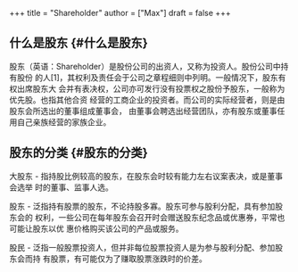 +++
title = "Shareholder"
author = ["Max"]
draft = false
+++

## 什么是股东 {#什么是股东}

股东（英语：Shareholder）是股份公司的出资人，又称为投资人。股份公司中持有股份
的人[1]，其权利及责任会于公司之章程细则中列明。一般情况下，股东有权出席股东大
会并有表决权，公司亦可发行没有投票权之股份予股东，一般称为优先股。也指其他合资
经营的工商企业的投资者。而公司的实际经营者，则是由股东会所选出的董事组成董事会，
由董事会聘选出经营团队，亦有股东或董事任用自己亲族经营的家族企业。


## 股东的分类 {#股东的分类}

大股东 - 指持股比例较高的股东，在股东会时较有能力左右议案表决，或是董事会选举
时的董事、监事人选。

股东 - 泛指持有股票的股东，不论持股多寡。股东可参与股利分配，具有参加股东会的
权利，一些公司在每年股东会召开时会赠送股东纪念品或优惠券，平常也可能让股东以优
惠价格购买该公司的产品或服务。

股民 - 泛指一般股票投资人，但并非每位股票投资人是为参与股利分配、参加股东会而持
有股票，有可能仅为了赚取股票涨跌时的价差。
